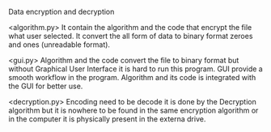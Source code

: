 Data encryption and decryption

<algorithm.py>
	It contain the algorithm and the code that encrypt the file what user selected. It convert the all form of data to binary format zeroes and ones (unreadable format).

<gui.py>
	Algorithm and the code convert the file to binary format but without Graphical User Interface it is hard to run this program. GUI provide a smooth workflow in the program. Algorithm and its code is integrated with the GUI for better use.

<decryption.py>
	Encoding need to be decode it is done by the Decryption algorithm but it is nowhere to be found in the same encryption algorithm or in the computer it is physically present in the externa drive.
